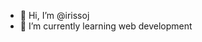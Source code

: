 - 👋 Hi, I’m @irissoj
- 🌱 I’m currently learning web development
  

<!---
irissoj/irissoj is a ✨ special ✨ repository because its `README.md` (this file) appears on your GitHub profile.
You can click the Preview link to take a look at your changes.
--->
